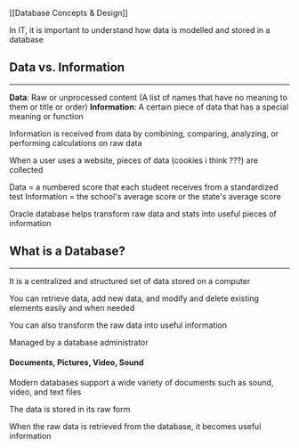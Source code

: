 [[Database Concepts & Design]]

In IT, it is important to understand how data is modelled and stored in a database

## Data vs. Information
---

**Data**: Raw or unprocessed content (A list of names that have no meaning to them or title or order)
**Information**: A certain piece of data that has a special meaning or function

Information is received from data by combining, comparing, analyzing, or performing calculations on raw data

When a user uses a website, pieces of data (cookies i think ???) are collected

Data = a numbered score that each student receives from a standardized test
Information = the school's average score or the state's average score

Oracle database helps transform raw data and stats into useful pieces of information

## What is a Database?
---

It is a centralized and structured set of data stored on a computer

You can retrieve data, add new data, and modify and delete existing elements easily and when needed

You can also transform the raw data into useful information

Managed by a database administrator

#### Documents, Pictures, Video, Sound

Modern databases support a wide variety of documents such as sound, video, and text files

The data is stored in its raw form

When the raw data is retrieved from the database, it becomes useful information